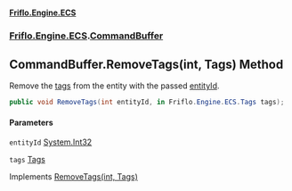 #### [Friflo.Engine.ECS](index.md 'index')
### [Friflo.Engine.ECS](Friflo.Engine.ECS.md 'Friflo.Engine.ECS').[CommandBuffer](CommandBuffer.md 'Friflo.Engine.ECS.CommandBuffer')

## CommandBuffer.RemoveTags(int, Tags) Method

Remove the [tags](CommandBuffer.RemoveTags(int,Tags).md#Friflo.Engine.ECS.CommandBuffer.RemoveTags(int,Friflo.Engine.ECS.Tags).tags 'Friflo.Engine.ECS.CommandBuffer.RemoveTags(int, Friflo.Engine.ECS.Tags).tags') from the entity with the passed [entityId](CommandBuffer.RemoveTags(int,Tags).md#Friflo.Engine.ECS.CommandBuffer.RemoveTags(int,Friflo.Engine.ECS.Tags).entityId 'Friflo.Engine.ECS.CommandBuffer.RemoveTags(int, Friflo.Engine.ECS.Tags).entityId').

```csharp
public void RemoveTags(int entityId, in Friflo.Engine.ECS.Tags tags);
```
#### Parameters

<a name='Friflo.Engine.ECS.CommandBuffer.RemoveTags(int,Friflo.Engine.ECS.Tags).entityId'></a>

`entityId` [System.Int32](https://docs.microsoft.com/en-us/dotnet/api/System.Int32 'System.Int32')

<a name='Friflo.Engine.ECS.CommandBuffer.RemoveTags(int,Friflo.Engine.ECS.Tags).tags'></a>

`tags` [Tags](Tags.md 'Friflo.Engine.ECS.Tags')

Implements [RemoveTags(int, Tags)](ICommandBuffer.RemoveTags(int,Tags).md 'Friflo.Engine.ECS.ICommandBuffer.RemoveTags(int, Friflo.Engine.ECS.Tags)')